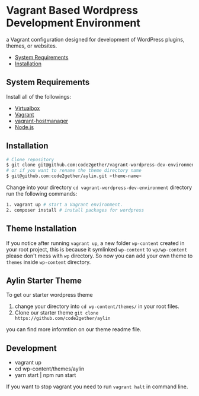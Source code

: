 # Vagrant Based Wordpress Development Environment

a Vagrant configuration designed for development of WordPress plugins, themes, or websites.

- [System Requirements](#system-requirements)
- [Installation](#installation)

## System Requirements

Install all of the followings:

- [Virtualbox](https://www.virtualbox.org/wiki/Downloads)
- [Vagrant](https://www.vagrantup.com/downloads.html)
- [vagrant-hostmanager](https://github.com/smdahlen/vagrant-hostmanager#installation)
- [Node.js](http://nodejs.org/)

## Installation

```sh
# Clone repository
$ git clone git@github.com:code2gether/vagrant-wordpress-dev-environment.git
# or if you want to rename the theme directory name
$ git@github.com:code2gether/aylin.git <theme-name>
```

Change into your directory `cd vagrant-wordpress-dev-environment` directory run the following commands:

```sh
1. vagrant up # start a Vagrant environment.
2. composer install # install packages for wordpress
```

## Theme Installation

If you notice after running `vagrant up`, a new folder `wp-content` created in your root project, this is because it symlinked `wp-content` to `wp/wp-content` please don't mess with `wp` directory. So now you can add your own theme to `themes` inside `wp-content` directory.

## Aylin Starter Theme

To get our starter wordpress theme

1. change your directory into `cd wp-content/themes/` in your root files.
2. Clone our starter theme `git clone https://github.com/code2gether/aylin`

you can find more informtion on our theme readme file.

## Development

- vagrant up
- cd wp-content/themes/aylin
- yarn start | npm run start

If you want to stop vagrant you need to run `vagrant halt` in command line.
